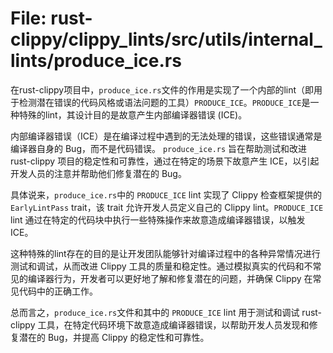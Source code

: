 # File: rust-clippy/clippy_lints/src/utils/internal_lints/produce_ice.rs

在rust-clippy项目中，`produce_ice.rs`文件的作用是实现了一个内部的lint（即用于检测潜在错误的代码风格或语法问题的工具）`PRODUCE_ICE`。`PRODUCE_ICE`是一种特殊的lint，其设计目的是故意产生内部编译器错误 (ICE)。

内部编译器错误（ICE）是在编译过程中遇到的无法处理的错误，这些错误通常是编译器自身的 Bug，而不是代码错误。 `produce_ice.rs` 旨在帮助测试和改进 rust-clippy 项目的稳定性和可靠性，通过在特定的场景下故意产生 ICE，以引起开发人员的注意并帮助他们修复潜在的 Bug。

具体说来，`produce_ice.rs`中的 `PRODUCE_ICE` lint 实现了 Clippy 检查框架提供的 `EarlyLintPass` trait，该 trait 允许开发人员定义自己的 Clippy lint。`PRODUCE_ICE` lint 通过在特定的代码块中执行一些特殊操作来故意造成编译器错误，以触发 ICE。 

这种特殊的lint存在的目的是让开发团队能够针对编译过程中的各种异常情况进行测试和调试，从而改进 Clippy 工具的质量和稳定性。通过模拟真实的代码和不常见的编译器行为，开发者可以更好地了解和修复潜在的问题，并确保 Clippy 在常见代码中的正确工作。

总而言之，`produce_ice.rs`文件和其中的 `PRODUCE_ICE` lint 用于测试和调试 rust-clippy 工具，在特定代码环境下故意造成编译器错误，以帮助开发人员发现和修复潜在的 Bug，并提高 Clippy 的稳定性和可靠性。

